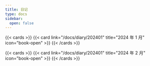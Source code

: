 ```yaml
---
title: 日记
type: docs
sidebar:
  open: false
---
```

{{< cards >}}
  {{< card link="/docs/diary/202401" title="2024 年 1 月" icon="book-open" >}}
{{< /cards >}}

{{< cards >}}
  {{< card link="/docs/diary/202401" title="2024 年 2 月" icon="book-open" >}}
{{< /cards >}}
